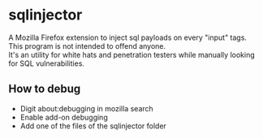 # sqlinjector
A Mozilla Firefox extension to inject sql payloads on every "input" tags.  
This program is not intended to offend anyone.  
It's an utility for white hats and penetration testers while manually looking for SQL vulnerabilities.

## How to debug
- Digit about:debugging in mozilla search  
- Enable add-on debugging  
- Add one of the files of the sqlinjector folder
